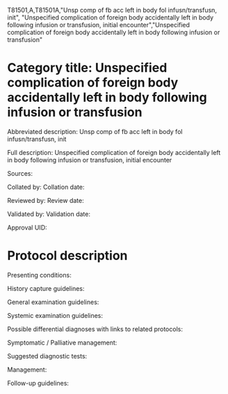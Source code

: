 T81501,A,T81501A,"Unsp comp of fb acc left in body fol infusn/transfusn, init", "Unspecified complication of foreign body accidentally left in body following infusion or transfusion, initial encounter","Unspecified complication of foreign body accidentally left in body following infusion or transfusion"
# Category title: Unspecified complication of foreign body accidentally left in body following infusion or transfusion

Abbreviated description: Unsp comp of fb acc left in body fol infusn/transfusn, init

Full description: Unspecified complication of foreign body accidentally left in body following infusion or transfusion, initial encounter

Sources:

Collated by:
Collation date:

Reviewed by:
Review date:

Validated by:
Validation date:

Approval UID:

# Protocol description

Presenting conditions:

History capture guidelines:

General examination guidelines:

Systemic examination guidelines:

Possible differential diagnoses with links to related protocols:

Symptomatic / Palliative management:

Suggested diagnostic tests:

Management:

Follow-up guidelines:
